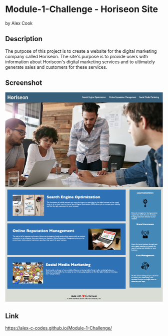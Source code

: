 # Module-1-Challenge - Horiseon Site
by Alex Cook


## Description
The purpose of this project is to create a website for the digital marketing company called Horiseon. The site's purpose is to provide users with information about Horiseon's digital marketing services and to ultimately generate sales and customers for these services.

## Screenshot
![This site has 3 links that work, consolidated CSS code and comments on the backend, and descriptive content describing the service that Horiseon offers](./Assets/images/readme-screen-shot.png "Horiseon Site")

## Link
https://alex-c-codes.github.io/Module-1-Challenge/